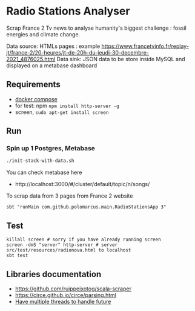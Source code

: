 # Radio Stations Analyser
Scrap France 2 Tv news to analyse humanity's biggest challenge : fossil energies and climate change.

Data source: HTMLs pages : example https://www.francetvinfo.fr/replay-jt/france-2/20-heures/jt-de-20h-du-jeudi-30-decembre-2021_4876025.html
Data sink: JSON data to be store inside MySQL and displayed on a metabase dashboard

## Requirements
* [docker compose](https://docs.docker.com/compose/install/)
* for test: npm `npm install http-server -g`
* screen, `sudo apt-get install screen`

## Run
###  Spin up 1 Postgres, Metabase
```dtd
./init-stack-with-data.sh
```

You can check metabase here
* http://localhost:3000/#/cluster/default/topic/n/songs/

To scrap data from 3 pages from France 2 website
```
sbt "runMain com.github.polomarcus.main.RadioStationsApp 3"
```

## Test
```
killall screen # sorry if you have already running screen
screen -dmS "server" http-server # server src/test/resources/radionova.html to localhost
sbt test
```

## Libraries documentation
* https://github.com/ruippeixotog/scala-scraper
* https://circe.github.io/circe/parsing.html
* [Have multiple threads to handle future](http://stackoverflow.com/questions/15285284/how-to-configure-a-fine-tuned-thread-pool-for-futures)